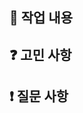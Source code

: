 <!-- 제목 = [기능] : 작업명 -->
<!-- ex) [feat] : Docker 기반의 CI/CD -->

## 🔧 작업 내용

## ❓ 고민 사항

## ❗️ 질문 사항